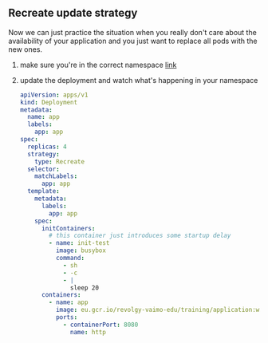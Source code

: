 ## Recreate update strategy

Now we can just practice the situation when you really don't care about the availability
of your application and you just want to replace all pods with the new ones.

1. make sure you're in the correct namespace [link](../pt2/00_single_pod.md)

2. update the deployment and watch what's happening in your namespace

    ```yaml
    apiVersion: apps/v1
    kind: Deployment
    metadata:
      name: app
      labels:
        app: app
    spec:
      replicas: 4
      strategy:
        type: Recreate
      selector:
        matchLabels:
          app: app
      template:
        metadata:
          labels:
            app: app
        spec:
          initContainers:
            # this container just introduces some startup delay
            - name: init-test
              image: busybox
              command:
                - sh
                - -c
                - |
                  sleep 20
          containers:
            - name: app
              image: eu.gcr.io/revolgy-vaimo-edu/training/application:working
              ports:
                - containerPort: 8080
                  name: http
    ```